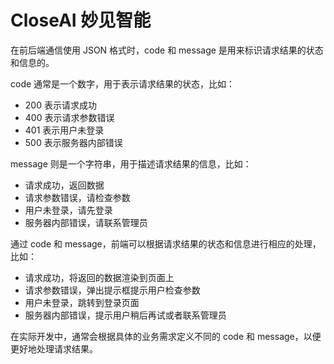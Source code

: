 # CloseAI 妙见智能


在前后端通信使用 JSON 格式时，code 和 message 是用来标识请求结果的状态和信息的。

code 通常是一个数字，用于表示请求结果的状态，比如：

- 200 表示请求成功
- 400 表示请求参数错误
- 401 表示用户未登录
- 500 表示服务器内部错误

message 则是一个字符串，用于描述请求结果的信息，比如：

- 请求成功，返回数据
- 请求参数错误，请检查参数
- 用户未登录，请先登录
- 服务器内部错误，请联系管理员

通过 code 和 message，前端可以根据请求结果的状态和信息进行相应的处理，比如：

- 请求成功，将返回的数据渲染到页面上
- 请求参数错误，弹出提示框提示用户检查参数
- 用户未登录，跳转到登录页面
- 服务器内部错误，提示用户稍后再试或者联系管理员

在实际开发中，通常会根据具体的业务需求定义不同的 code 和 message，以便更好地处理请求结果。
